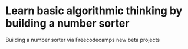 # Learn basic algorithmic thinking by building a number sorter
Building a number sorter via Freecodecamps new beta projects
